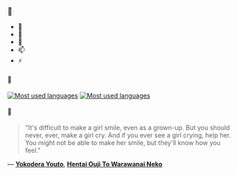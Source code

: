 ### 👋

- 🔭
- 🌱
- 💬
- 📫
- ⚡

#### 🧏

[![Most used languages](https://github-readme-stats-aynah.vercel.app/api/top-langs/?username=aynh&theme=solarized-dark&langs_count=6&layout=compact&hide_title=true)](https://github.com/anuraghazra/github-readme-stats#gh-dark-mode-only)
[![Most used languages](https://github-readme-stats-aynah.vercel.app/api/top-langs/?username=aynh&theme=solarized-light&langs_count=6&layout=compact&hide_title=true)](https://github.com/anuraghazra/github-readme-stats#gh-light-mode-only)

#### 💬

> "It's difficult to make a girl smile, even as a grown-up. But you should never, ever, make a girl cry. And if you ever see a girl crying, help her. You might not be able to make her smile, but they'll know how you feel."

&mdash; [**Yokodera Youto**](https://myanimelist.net/character.php?q=Yokodera%20Youto&cat=character), [**Hentai Ouji To Warawanai Neko**](https://myanimelist.net/search/all?q=Hentai%20Ouji%20To%20Warawanai%20Neko&cat=all)
